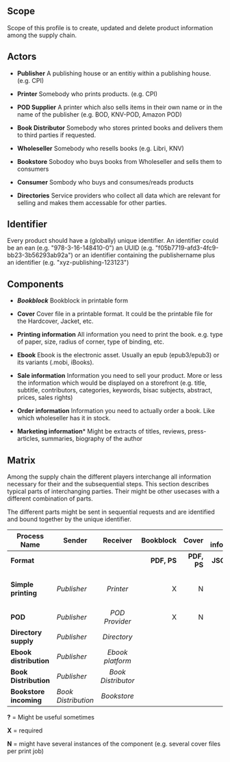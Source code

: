 Scope
-----

Scope of this profile is to create, updated and delete product information among the supply chain.

Actors
------

* **Publisher** A publishing house or an entitiy within a publishing house. (e.g. CPI)

* **Printer** Somebody who prints products. (e.g. CPI) 

* **POD Supplier** A printer which also sells items in their own name or in the name of the publisher (e.g. BOD, KNV-POD, Amazon POD)

* **Book Distributor** Somebody who stores printed books and delivers them to third parties if requested.

* **Wholeseller** Somebody who resells books (e.g. Libri, KNV)

* **Bookstore** Sobodoy who buys books from Wholeseller and sells them to consumers

* **Consumer** Sombody who buys and consumes/reads products

* **Directories** Service providers who collect all data which are relevant for selling and makes them accessable for other parties.

Identifier
----------

Every product should have a (globally) unique identifier. An identifier could be an ean (e.g. "978-3-16-148410-0") an UUID (e.g. "f05b7719-afd3-4fc9-bb23-3b56293ab92a") or an identifier containing the publishername plus an identifier (e.g. "xyz-publishing-123123")


Components
----------

* ***Bookblock*** Bookblock in printable form

* **Cover** Cover file in a printable format. It could be the printable file for the Hardcover, Jacket, etc.

* **Printing information** All information you need to print the book. e.g. type of paper, size, radius of corner, type of binding, etc.

* **Ebook** Ebook is the electronic asset. Usually an epub (epub3/epub3) or its variants (.mobi, iBooks). 

* **Sale information** Information you need to sell your product. More or less the information which would be displayed on a storefront (e.g. title, subtitle, contributors, categories, keywords, bisac subjects, abstract, prices, sales rights)

* **Order information** Information you need to actually order a book. Like which wholeseller has it in stock.

* **Marketing information*** Might be extracts of titles, reviews, press-articles, summaries, biography of the author

Matrix
------

Among the supply chain the different players interchange all information necessary for their and the subsequential steps. This section describes typical parts of interchanging parties. Their might be other usecases with a different combination of parts.

The different parts might be sent in sequential requests and are identified and bound together by the unique identifier.


| Process Name  | Sender          | Receiver        | Bookblock      | Cover         | Printing information    | Sale information  | Ebook  | Marketing Images | Marketing Extracts |   Order information |
| ------------- | --------------- |:---------------:| --------------:| -----------------:| ------------------:|-------------------:| -------------------:| -------------------:| -------------------:| -------------------:|
| **Format**           |              |                | **PDF, PS**       | **PDF, PS**          | **JSON, CSV** | **Onix, JSON**        | **Epub, Mobi** | **JPG** | **HTML, PDF** | **JSON, XML** |
| **Simple printing**    | *Publisher* | *Printer*            | X | N | X | (small subset to identify titles)   |  |  |  |  |
| **POD**                | *Publisher* | *POD Provider*       | X | N | X | X |   |    |  |   |
| **Directory supply**   | *Publisher* | *Directory*          |   |   |   | X | ? | X | X | X |
| **Ebook distribution** | *Publisher* | *Ebook platform*     |   |   |   |   | X | X | X | X | 
| **Book Distribution**  | *Publisher*  | *Book Distributor*  |   |   |   | X |   |   |   | X |
| **Bookstore incoming** | *Book Distribution* | *Bookstore*  |   |   |   | X |   |   |   | X |


**?** = Might be useful sometimes

**X** = required

**N** = might have several instances of the component (e.g. several cover files per print job)

